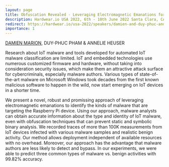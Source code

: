 ```yaml
---
layout: page
title: Obfuscation Revealed - Leveraging Electromagnetic Emanations for IoT Malware Classification
description: Hardwear.io USA 2022, 6th - 10th June 2022 Santa Clara, CA
redirect: https://hardwear.io/usa-2022/speakers/damien-and-duy-phuc-and-annelie.php
importance: 1
---
```

<ins>DAMIEN MARION</ins>, DUY-PHUC PHAM & ANNELIE HEUSER

Research about IoT malware and tools developed for automated IoT malware classification are limited. IoT and embedded technologies use numerous customized firmware and hardware, without taking into consideration security issues, which make them an attractive attack surface for cybercriminals, especially malware authors. Various types of state-of-the-art malware on Microsoft Windows took decades from the first known malicious software to happen in the wild, now start emerging on IoT devices in a shorter time.

We present a novel, robust and promissing approach of leveraging electromagnetic emanations to identify the kinds of malware that are targeting the Raspberry Pi device. Using our approach, malware analysts can obtain accurate information about the type and identity of IoT malware, even with obfuscation techniques that can prevent static and symbolic binary analysis. We recorded traces of more than 100K measurements from IoT devices infected with various malware samples and realistic benign activity. Our method allows deployment independent of available resources with no overhead. Moreover, our approach has the advantage that malware authors are less likely to detect and bypass. In our experiments, we were able to predict three common types of malware vs. benign activities with 99.82% accuracy.